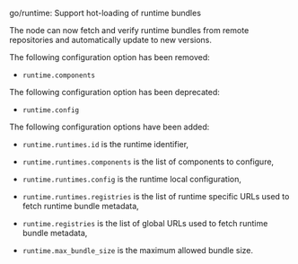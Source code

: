 go/runtime: Support hot-loading of runtime bundles

The node can now fetch and verify runtime bundles from remote repositories
and automatically update to new versions.

The following configuration option has been removed:

- `runtime.components`

The following configuration option has been deprecated:

- `runtime.config`

The following configuration options have been added:

- `runtime.runtimes.id` is the runtime identifier,

- `runtime.runtimes.components` is the list of components to configure,

- `runtime.runtimes.config` is the runtime local configuration,

- `runtime.runtimes.registries` is the list of runtime specific URLs
   used to fetch runtime bundle metadata,

- `runtime.registries` is the list of global URLs used to fetch
   runtime bundle metadata,

- `runtime.max_bundle_size` is the maximum allowed bundle size.
